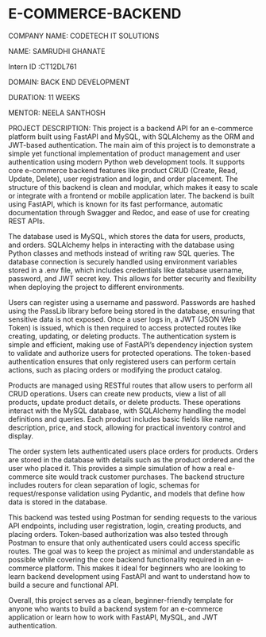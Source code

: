 # E-COMMERCE-BACKEND
COMPANY NAME: CODETECH IT SOLUTIONS

NAME: SAMRUDHI GHANATE

Intern ID :CT12DL761

DOMAIN: BACK END DEVELOPMENT

DURATION: 11 WEEKS

MENTOR: NEELA SANTHOSH

PROJECT DESCRIPTION: This project is a backend API for an e-commerce platform built using FastAPI and MySQL, with SQLAlchemy as the ORM and JWT-based authentication. The main aim of this project is to demonstrate a simple yet functional implementation of product management and user authentication using modern Python web development tools. It supports core e-commerce backend features like product CRUD (Create, Read, Update, Delete), user registration and login, and order placement. The structure of this backend is clean and modular, which makes it easy to scale or integrate with a frontend or mobile application later. The backend is built using FastAPI, which is known for its fast performance, automatic documentation through Swagger and Redoc, and ease of use for creating REST APIs.

The database used is MySQL, which stores the data for users, products, and orders. SQLAlchemy helps in interacting with the database using Python classes and methods instead of writing raw SQL queries. The database connection is securely handled using environment variables stored in a .env file, which includes credentials like database username, password, and JWT secret key. This allows for better security and flexibility when deploying the project to different environments.

Users can register using a username and password. Passwords are hashed using the PassLib library before being stored in the database, ensuring that sensitive data is not exposed. Once a user logs in, a JWT (JSON Web Token) is issued, which is then required to access protected routes like creating, updating, or deleting products. The authentication system is simple and efficient, making use of FastAPI’s dependency injection system to validate and authorize users for protected operations. The token-based authentication ensures that only registered users can perform certain actions, such as placing orders or modifying the product catalog.

Products are managed using RESTful routes that allow users to perform all CRUD operations. Users can create new products, view a list of all products, update product details, or delete products. These operations interact with the MySQL database, with SQLAlchemy handling the model definitions and queries. Each product includes basic fields like name, description, price, and stock, allowing for practical inventory control and display.

The order system lets authenticated users place orders for products. Orders are stored in the database with details such as the product ordered and the user who placed it. This provides a simple simulation of how a real e-commerce site would track customer purchases. The backend structure includes routers for clean separation of logic, schemas for request/response validation using Pydantic, and models that define how data is stored in the database.

This backend was tested using Postman for sending requests to the various API endpoints, including user registration, login, creating products, and placing orders. Token-based authorization was also tested through Postman to ensure that only authenticated users could access specific routes. The goal was to keep the project as minimal and understandable as possible while covering the core backend functionality required in an e-commerce platform. This makes it ideal for beginners who are looking to learn backend development using FastAPI and want to understand how to build a secure and functional API.

Overall, this project serves as a clean, beginner-friendly template for anyone who wants to build a backend system for an e-commerce application or learn how to work with FastAPI, MySQL, and JWT authentication.
